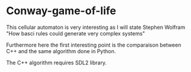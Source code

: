# Conway-game-of-life
This cellular automaton is very interesting as I will state Stephen Wolfram "How basci rules could generate very complex systems"

Furthermore here the first interesting point is the comparaison between C++ and the same algorithm done in Python.

The C++ algorithm requires SDL2 library.
